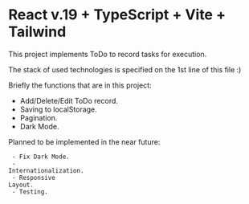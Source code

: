 # React v.19 + TypeScript + Vite + Tailwind

This project implements ToDo to record tasks for execution.

The stack of used technologies is specified on the 1st line of this file :)

Briefly the functions that are in this project:

-  Add/Delete/Edit ToDo record.
-  Saving to localStorage.
-  Pagination.
-  Dark Mode.

Planned to be implemented in the near future:

<code> - Fix Dark Mode.</code></br>
<code> - Internationalization.</code></br>
<code> - Responsive Layout.</code></br>
<code> - Testing. </code>
